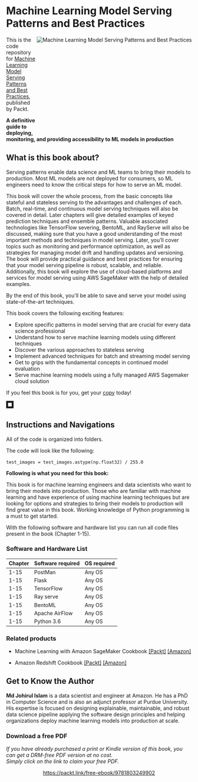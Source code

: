 # Machine Learning Model Serving Patterns and Best Practices			

<a href="https://www.packtpub.com/product/machine-learning-model-serving-patterns-and-best-practices/9781803249902"><img src="https://static.packt-cdn.com/products/9781803249902/cover/smaller" alt="Machine Learning Model Serving Patterns and Best Practices" height="256px" align="right"></a>

This is the code repository for [Machine Learning Model Serving Patterns and Best Practices](https://www.packtpub.com/product/machine-learning-model-serving-patterns-and-best-practices/9781803249902), published by Packt.

**A definitive guide to deploying, monitoring, and providing accessibility to ML models in production**

## What is this book about?

Serving patterns enable data science and ML teams to bring their models to production. Most ML models are not deployed for consumers, so ML engineers need to know the critical steps for how to serve an ML model.

This book will cover the whole process, from the basic concepts like stateful and stateless serving to the advantages and challenges of each. Batch, real-time, and continuous model serving techniques will also be covered in detail. Later chapters will give detailed examples of keyed prediction techniques and ensemble patterns. Valuable associated technologies like TensorFlow severing, BentoML, and RayServe will also be discussed, making sure that you have a good understanding of the most important methods and techniques in model serving. Later, you’ll cover topics such as monitoring and performance optimization, as well as strategies for managing model drift and handling updates and versioning. The book will provide practical guidance and best practices for ensuring that your model serving pipeline is robust, scalable, and reliable. Additionally, this book will explore the use of cloud-based platforms and services for model serving using AWS SageMaker with the help of detailed examples.

By the end of this book, you'll be able to save and serve your model using state-of-the-art techniques.

This book covers the following exciting features: 
* Explore specific patterns in model serving that are crucial for every data science professional
* Understand how to serve machine learning models using different techniques
* Discover the various approaches to stateless serving
* Implement advanced techniques for batch and streaming model serving
* Get to grips with the fundamental concepts in continued model evaluation
* Serve machine learning models using a fully managed AWS Sagemaker cloud solution

If you feel this book is for you, get your [copy](https://www.amazon.com/Machine-Learning-Serving-Patterns-Practices-ebook/dp/B0BKGSVTF9/ref=sr_1_1?crid=11NHIK7Z5R4BZ&keywords=Machine+Learning+Model+Serving+Patterns+and+Best+Practices&qid=1673411878&s=digital-text&sprefix=%2Cdigital-text%2C264&sr=1-1) today!

<img src="https://raw.githubusercontent.com/PacktPublishing/GitHub/master/GitHub.png" alt="https://www.packtpub.com/" border="5" /></a>

## Instructions and Navigations
All of the code is organized into folders.

The code will look like the following:
```train_images = train_images.astype(np.float32) / 255.0
test_images = test_images.astype(np.float32) / 255.0
```


**Following is what you need for this book:**

This book is for machine learning engineers and data scientists who want to bring their models into production. Those who are familiar with machine learning and have experience of using machine learning techniques but are looking for options and strategies to bring their models to production will find great value in this book. Working knowledge of Python programming is a must to get started.

With the following software and hardware list you can run all code files present in the book (Chapter 1-15).

### Software and Hardware List

| Chapter  | Software required                                                                    | OS required                        |
| -------- | -------------------------------------------------------------------------------------| -----------------------------------|
|  	1-15   |   	PostMan                                  			  | Any OS | 		
|  	1-15   |   	Flask                                 			  | Any OS | 		
|  	1-15   |   	TensorFlow                                 			  | Any OS | 		
|  	1-15   |   	Ray serve                            			  | Any OS | 		
|  	1-15   |   	BentoML                             			  | Any OS | 		
|  	1-15   |   	Apache AirFlow                               			  | Any OS | 		
|  	1-15   |   	Python 3.6                           			  | Any OS | 		


### Related products <Other books you may enjoy>

* Machine Learning with Amazon SageMaker Cookbook  [[Packt]](https://www.packtpub.com/product/machine-learning-with-amazon-sagemaker-cookbook/9781800567030) [[Amazon]](https://www.amazon.in/Machine-Learning-Amazon-SageMaker-Cookbook/dp/1800567030/ref=sr_1_3?keywords=Machine+Learning+with+Amazon+SageMaker+Cookbook&qid=1638759383&sr=8-3)
  
* Amazon Redshift Cookbook  [[Packt]](https://www.packtpub.com/product/amazon-redshift-cookbook/9781800569683) [[Amazon]](https://www.amazon.in/Amazon-Redshift-Cookbook-warehousing-solutions/dp/1800569688/ref=sr_1_1?keywords=Amazon+Redshift+Cookbook&qid=1638759416&sr=8-1)
  
## Get to Know the Author
**Md Johirul Islam** is a data scientist and engineer at Amazon. He has a PhD in Computer Science and is also an adjunct professor at Purdue University. His expertise is focused on designing explainable, maintainable, and robust data science pipeline applying the software design principles and helping organizations deploy machine learning models into production at scale.


### Download a free PDF

 <i>If you have already purchased a print or Kindle version of this book, you can get a DRM-free PDF version at no cost.<br>Simply click on the link to claim your free PDF.</i>
<p align="center"> <a href="https://packt.link/free-ebook/9781803249902">https://packt.link/free-ebook/9781803249902 </a> </p>
